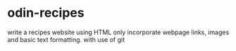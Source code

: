 # odin-recipes
write a recipes website using HTML only
incorporate webpage links, images and basic text formatting. with use of git
